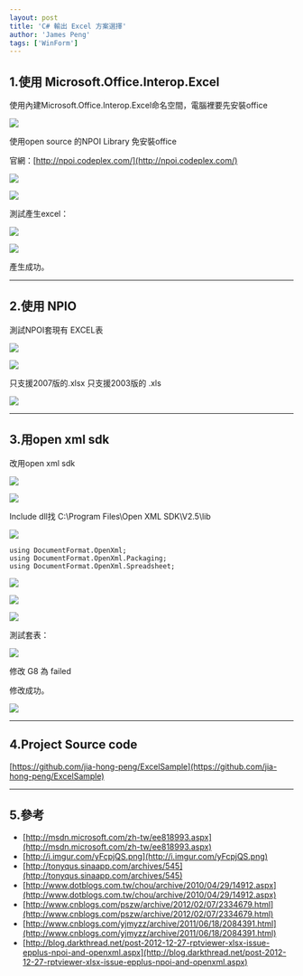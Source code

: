 ```yaml
---
layout: post
title: 'C# 輸出 Excel 方案選擇'
author: 'James Peng'
tags: ['WinForm']
---
```


## 1.使用 Microsoft.Office.Interop.Excel ##

使用內建Microsoft.Office.Interop.Excel命名空間，電腦裡要先安裝office

![](..\images\2013-08-07-csharpExcel\zeONwkE.png)


使用open source 的NPOI Library 免安裝office

官網：[http://npoi.codeplex.com/](http://npoi.codeplex.com/)

![](..\images\2013-08-07-csharpExcel\6Mr0E53.png)

![](..\images\2013-08-07-csharpExcel\yFcpjQS.png)

測試產生excel：

<script src="https://gist.github.com/jia-hong-peng/e4994ee9a364308942bd.js"></script>

![](..\images\2013-08-07-csharpExcel\A6xPoTY.png)

![](..\images\2013-08-07-csharpExcel\056C1ob.png)

產生成功。



----------

## 2.使用 NPIO ##

測試NPOI套現有 EXCEL表

![](..\images\2013-08-07-csharpExcel\zRvkoFC.png)

![](..\images\2013-08-07-csharpExcel\ovDZsWl.png)


只支援2007版的.xlsx
只支援2003版的 .xls

![](..\images\2013-08-07-csharpExcel\3fXDh1t.png)


<script src="https://gist.github.com/jia-hong-peng/7bdfd42744ba7b440b7c.js"></script>


----------


## 3.用open xml sdk ##

改用open xml sdk

![](..\images\2013-08-07-csharpExcel\sIr0PHC.png)

![](..\images\2013-08-07-csharpExcel\1gm3hhA.png)

Include dll找 C:\Program Files\Open XML SDK\V2.5\lib

![](..\images\2013-08-07-csharpExcel\rIzwIRv.png)

    using DocumentFormat.OpenXml;
    using DocumentFormat.OpenXml.Packaging;
    using DocumentFormat.OpenXml.Spreadsheet;


![](..\images\2013-08-07-csharpExcel\ggv48UM.png)

![](..\images\2013-08-07-csharpExcel\4c9ceqD.png)

![](..\images\2013-08-07-csharpExcel\ZcShloM.png)

測試套表：

![](..\images\2013-08-07-csharpExcel\PRmlqNz.png)

修改 G8 為 failed

<script src="https://gist.github.com/jia-hong-peng/506bc6e05b880919ebb6.js"></script>


修改成功。

![](..\images\2013-08-07-csharpExcel\iNcotoy.png)


----------

## 4.Project Source code ##
[https://github.com/jia-hong-peng/ExcelSample](https://github.com/jia-hong-peng/ExcelSample)


----------

## 5.參考 ##
- [http://msdn.microsoft.com/zh-tw/ee818993.aspx](http://msdn.microsoft.com/zh-tw/ee818993.aspx)
- [http://i.imgur.com/yFcpjQS.png](http://i.imgur.com/yFcpjQS.png)
- [http://tonyqus.sinaapp.com/archives/545](http://tonyqus.sinaapp.com/archives/545)
- [http://www.dotblogs.com.tw/chou/archive/2010/04/29/14912.aspx](http://www.dotblogs.com.tw/chou/archive/2010/04/29/14912.aspx)
- [http://www.cnblogs.com/pszw/archive/2012/02/07/2334679.html](http://www.cnblogs.com/pszw/archive/2012/02/07/2334679.html)
- [http://www.cnblogs.com/yjmyzz/archive/2011/06/18/2084391.html](http://www.cnblogs.com/yjmyzz/archive/2011/06/18/2084391.html)
- [http://blog.darkthread.net/post-2012-12-27-rptviewer-xlsx-issue-epplus-npoi-and-openxml.aspx](http://blog.darkthread.net/post-2012-12-27-rptviewer-xlsx-issue-epplus-npoi-and-openxml.aspx)

